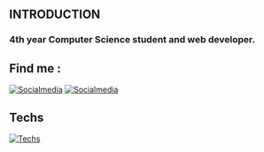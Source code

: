## INTRODUCTION
 ### 4th year Computer Science student and web developer.
## Find me : 
 [![Socialmedia](https://skillicons.dev/icons?i=instagram)](https://www.instagram.com/yanis_.c/)
 [![Socialmedia](https://skillicons.dev/icons?i=discord)](https://discord.com/channels/@me)
## Techs
[![Techs](https://skillicons.dev/icons?i=js,html,css,ts,react,tailwind,vite,python,vscode,figma,git,github,notion,ae,pp,cpp,express,java,mysql,nodejs,npm,postman)](https://skillicons.dev)
